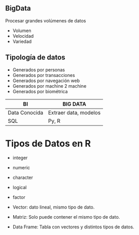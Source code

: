 ## BigData
Procesar grandes volúmenes de datos
- Volumen
- Velocidad
- Variedad

## Tipología de datos

- Generados por personas
- Generados por transacciones
- Generados por navegación web
- Generados por machine 2 machine
- Generados por biométrica
  
|BI | BIG DATA|
| ------------- | ------------- |
| Data Conocida | Extraer data, modelos|
| SQL | Py, R |

# Tipos de Datos en R

- integer
- numeric
- character
- logical
- factor

- Vector: dato lineal, mismo tipo de dato.
- Matriz: Solo puede contener el mismo tipo de dato.  
- Data Frame: Tabla con vectores y distintos tipos de datos.  
